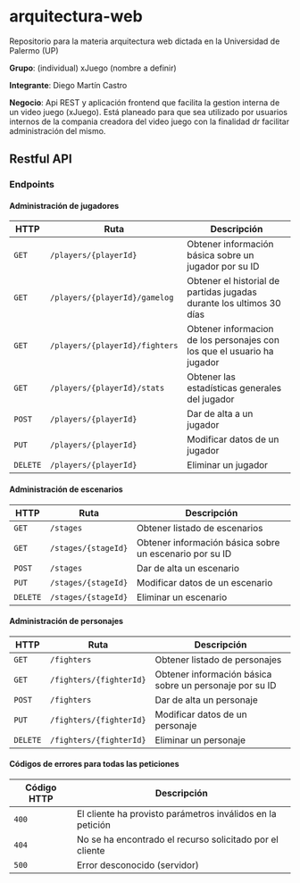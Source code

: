 # arquitectura-web
Repositorio para la materia arquitectura web dictada en la Universidad de Palermo (UP)

**Grupo**: (individual) xJuego (nombre a definir)

**Integrante**: Diego Martín Castro

**Negocio**: Api REST y aplicación frontend que facilita la gestion interna de un video juego (xJuego). Está planeado para que sea utilizado por usuarios internos de la compania creadora del video juego con la finalidad dr facilitar administración del mismo.

## Restful API

### Endpoints

#### Administración de jugadores

| HTTP          |  Ruta                          | Descripción                                                                      |
| ------------- |--------------------------------| ---------------------------------------------------------------------------------|
| `GET`         | `/players/{playerId}`          | Obtener información básica sobre un jugador por su ID                            |
| `GET`         | `/players/{playerId}/gamelog`  | Obtener el historial de partidas jugadas durante los ultimos 30 días             |
| `GET`         | `/players/{playerId}/fighters` | Obtener informacion de los personajes con los que el usuario ha jugador          |
| `GET`         | `/players/{playerId}/stats`    | Obtener las estadísticas generales del jugador                                   |
| `POST`        | `/players/{playerId}`          | Dar de alta a un jugador                                                         |
| `PUT`         | `/players/{playerId}`          | Modificar datos de un jugador                                                    |
| `DELETE`      | `/players/{playerId}`          | Eliminar un jugador                                                              |

#### Administración de escenarios

| HTTP          |  Ruta                          | Descripción                                                                      |
| ------------- |--------------------------------| ---------------------------------------------------------------------------------|
| `GET`         | `/stages`                      | Obtener listado de escenarios                                                    |
| `GET`         | `/stages/{stageId}`            | Obtener información básica sobre un escenario por su ID                          |
| `POST`        | `/stages`                      | Dar de alta un escenario                                                         |
| `PUT`         | `/stages/{stageId}`            | Modificar datos de un escenario                                                  |
| `DELETE`      | `/stages/{stageId}`            | Eliminar un escenario                                                            |

#### Administración de personajes

| HTTP          |  Ruta                          | Descripción                                                                      |
| ------------- |--------------------------------| ---------------------------------------------------------------------------------|
| `GET`         | `/fighters`                    | Obtener listado de personajes                                                    |
| `GET`         | `/fighters/{fighterId}`        | Obtener información básica sobre un personaje por su ID                          |
| `POST`        | `/fighters`                    | Dar de alta un personaje                                                         |
| `PUT`         | `/fighters/{fighterId}`        | Modificar datos de un personaje                                                  |
| `DELETE`      | `/fighters/{fighterId}`        | Eliminar un personaje                                                            |

#### Códigos de errores para todas las peticiones

| Código HTTP   |  Descripción                                                 |
| ------------- |--------------------------------------------------------------|
| `400`         | El cliente ha provisto parámetros inválidos en la petición   |
| `404`         | No se ha encontrado el recurso solicitado por el cliente     |
| `500`         | Error desconocido (servidor)                                 |

